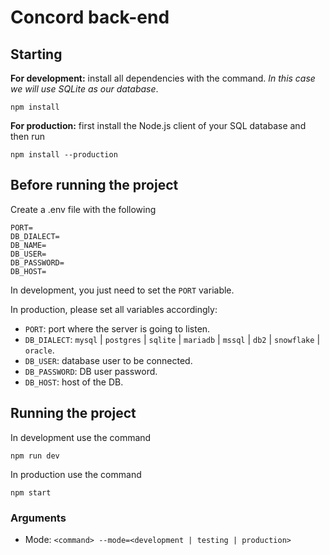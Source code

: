 # Concord back-end
## Starting
**For development:** install all dependencies with the command. _In this case we will use SQLite as our database_.
```
npm install
```

**For production:** first install the Node.js client of your SQL database and then run
```
npm install --production
```

## Before running the project
Create a .env file with the following
```
PORT=
DB_DIALECT=
DB_NAME=
DB_USER=
DB_PASSWORD=
DB_HOST=
```

In development, you just need to set the `PORT` variable.

In production, please set all variables accordingly:
* `PORT`: port where the server is going to listen.
* `DB_DIALECT`: `mysql` | `postgres` | `sqlite` | `mariadb` | `mssql` | `db2` | `snowflake` | `oracle`.
* `DB_USER`: database user to be connected.
* `DB_PASSWORD`: DB user password.
* `DB_HOST`: host of the DB.

## Running the project
In development use the command
```
npm run dev
```

In production use the command
```
npm start
```

### Arguments
* Mode: `<command> --mode=<development | testing | production>`
  


